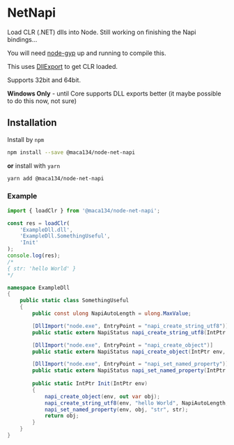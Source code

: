 # NetNapi

Load CLR (.NET) dlls into Node. Still working on finishing the Napi bindings...

You will need [node-gyp](https://github.com/nodejs/node-gyp) up and running to compile this.

This uses [DllExport](https://github.com/3F/DllExport) to get CLR loaded.

Supports 32bit and 64bit.

**Windows Only** - until Core supports DLL exports better (it maybe possible to do this now, not sure)

## Installation

Install by `npm`

```sh
npm install --save @maca134/node-net-napi
```

**or** install with `yarn`

```sh
yarn add @maca134/node-net-napi
```

### Example

```typescript
import { loadClr } from '@maca134/node-net-napi';

const res = loadClr(
	'ExampleDll.dll',
	'ExampleDll.SomethingUseful',
	'Init'
);
console.log(res);
/*
{ str: 'hello World' }
*/
```

```csharp
namespace ExampleDll
{
    public static class SomethingUseful
    {
        public const ulong NapiAutoLength = ulong.MaxValue;

		[DllImport("node.exe", EntryPoint = "napi_create_string_utf8")]
        public static extern NapiStatus napi_create_string_utf8(IntPtr env, [MarshalAs(UnmanagedType.LPStr)] string name, ulong length, out IntPtr res);

        [DllImport("node.exe", EntryPoint = "napi_create_object")]
        public static extern NapiStatus napi_create_object(IntPtr env, out IntPtr res);

        [DllImport("node.exe", EntryPoint = "napi_set_named_property")]
        public static extern NapiStatus napi_set_named_property(IntPtr env, IntPtr obj, [MarshalAs(UnmanagedType.LPStr)] string name, IntPtr val);
        		
        public static IntPtr Init(IntPtr env)
        {
            napi_create_object(env, out var obj);
            napi_create_string_utf8(env, "hello World", NapiAutoLength, out var str);
            napi_set_named_property(env, obj, "str", str);
            return obj;
        }
    }
}
```